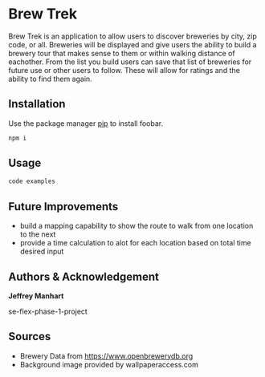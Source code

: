 

# Brew Trek

Brew Trek is an application to allow users to discover breweries by city, zip code, or all.  Breweries will be displayed and give users the ability to build a brewery tour that makes sense to them or within walking distance of eachother.  From the list you build users can save that list of breweries for future use or other users to follow.  These will allow for ratings and the ability to find them again.

## Installation

Use the package manager [pip](https://pip.pypa.io/en/stable/) to install foobar.

```bash
npm i
```

## Usage

```javascript
code examples
```
## Future Improvements
- build a mapping capability to show the route to walk from one location to the next
- provide a time calculation to alot for each location based on total time desired input 


## Authors & Acknowledgement

**Jeffrey Manhart**

se-flex-phase-1-project

## Sources
- Brewery Data from https://www.openbrewerydb.org
- Background image provided by wallpaperaccess.com
